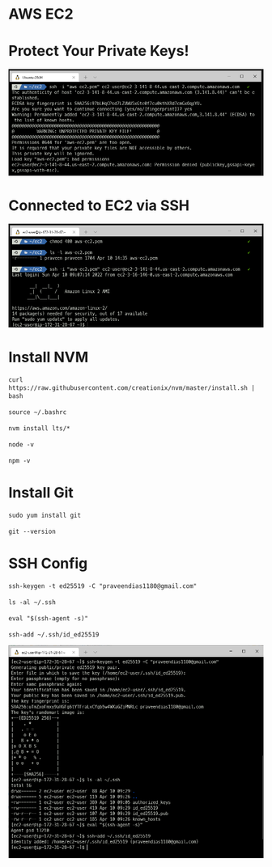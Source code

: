 # AWS EC2

# Protect Your Private Keys!

![Unprotected](unprotected.png)

# Connected to EC2 via SSH

![Connected](connected.png)

# Install NVM

```
curl https://raw.githubusercontent.com/creationix/nvm/master/install.sh | bash 

source ~/.bashrc

nvm install lts/* 

node -v

npm -v
```

# Install Git

```
sudo yum install git

git --version
```

# SSH Config

```
ssh-keygen -t ed25519 -C "praveendias1180@gmail.com"

ls -al ~/.ssh

eval "$(ssh-agent -s)"

ssh-add ~/.ssh/id_ed25519
```

![Keygen](keygen.png)
